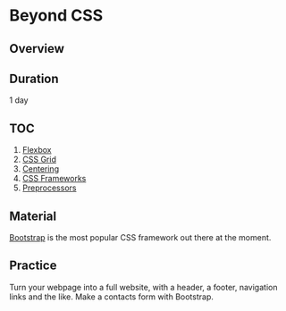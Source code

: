 # Beyond CSS

## Overview

## Duration

1 day

## TOC

1. [Flexbox](https://css-tricks.com/snippets/css/a-guide-to-flexbox/)
2. [CSS Grid](https://css-tricks.com/snippets/css/complete-guide-grid/)
3. [Centering](https://css-tricks.com/centering-css-complete-guide/)
4. [CSS Frameworks](https://getbootstrap.com/docs/4.3/getting-started/introduction/)
5. [Preprocessors](https://code.tutsplus.com/tutorials/sass-vs-less-vs-stylus-preprocessor-shootout--net-24320)

## Material

[Bootstrap](https://getbootstrap.com/docs/4.3/getting-started/introduction/) is the most popular CSS framework out there at the moment.

## Practice

Turn your webpage into a full website, with a header, a footer, navigation links and the like. Make a contacts form with Bootstrap.
